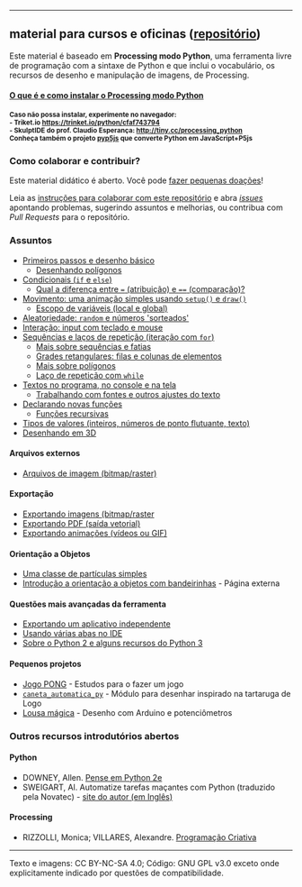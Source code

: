 
---

## material para cursos e oficinas ([repositório](https://github.com/villares/material-aulas/))

Este material é baseado em **Processing modo Python**, uma ferramenta livre de programação com a sintaxe de Python e que inclui o vocabulário, os recursos de desenho e manipulação de imagens, de Processing.

#### [O que é e como instalar o Processing modo Python](https://abav.lugaralgum.com/como-instalar-o-processing-modo-python/)
<sub><b>Caso não possa instalar, experimente no navegador:<br>- Triket.io https://trinket.io/python/cfaf743794<br>- SkulptIDE do prof. Claudio Esperança: http://tiny.cc/processing_python<br>Conheça também o projeto [pyp5js](https://github.com/berinhard/pyp5js) que converte Python em JavaScript+P5js</b></sub>

### Como colaborar e contribuir?

Este material didático é aberto. Você pode [fazer pequenas doações](https://gumroad.com/villares)! 

Leia as [instruções para colaborar com este repositório](/como-contribuir.md) e abra [*issues*](https://github.com/villares/material-aulas/issues) apontando problemas, sugerindo assuntos e melhorias, ou contribua com *Pull Requests* para o repositório.

### Assuntos

- [Primeiros passos e desenho básico](/Processing-Python/desenho-basico_py.md)
  - [Desenhando polígonos](/Processing-Python/poligonos_1.md)  
- [Condicionais (`if` e `else`)](/Processing-Python/condicionais_py.md)
  - [Qual a diferença entre `=` (atribuição) e `==` (comparação)?](/Processing-Python/atribuicao-e-comparacao.md)
- [Movimento: uma animação simples usando `setup()` e `draw()`](/Processing-Python/movimento_py.md)
  - [Escopo de variáveis (local e global)](/Processing-Python/escopo_py.md)
- [Aleatoriedade: `random` e números 'sorteados'](/Processing-Python/numeros-aleatorios_py.md)
- [Interação: input com teclado e mouse](/Processing-Python/input_py.md)
- [Sequências e laços de repetição (iteração com `for`)](/Processing-Python/lacos_py.md)
  - [Mais sobre sequências e fatias](/Processing-Python/mais_sequencias.md)
  - [Grades retangulares: filas e colunas de elementos](/Processing-Python/grades.md)
  - [Mais sobre polígonos](/Processing-Python/poligonos_2.md)
  - [Laço de repetição com `while`](/Processing-Python/while.md)
- [Textos no programa, no console e na tela](https://github.com/villares/material-aulas/blob/master/Processing-Python/strings_py.md)
  - [Trabalhando com fontes e outros ajustes do texto](/Processing-Python/tipografia.md)
- [Declarando novas funções](/Processing-Python/funcoes_py.md)
  - [Funções recursivas](/Processing-Python/recursao_py.md)
- [Tipos de valores (inteiros, números de ponto flutuante, texto)](/Processing-Python/tipagem_py.md)
- [Desenhando em 3D](/Processing-Python/desenho-3D.md)

#### Arquivos externos

- [Arquivos de imagem (bitmap/raster)](/Processing-Python/imagens_externas.md)
<!-- [Usando um arquivo vetorial (SVG)](/Processing-Python/usando_svg.md) -->

#### Exportação

- [Exportando imagens (bitmap/raster](/Processing-Python/exportando_imagem.md)
- [Exportando PDF (saída vetorial)](/Processing-Python/exportando_pdf.md)
- [Exportando animações (vídeos ou GIF)](/Processing-Python/exportar_animacoes.md) 

#### Orientação a Objetos

- [Uma classe de partículas simples](/Processing-Python/particulas.md)
- [Introdução a orientação a objetos com bandeirinhas](https://abav.lugaralgum.com/mestrado/bandeirinhas/) - Página externa

#### Questões mais avançadas da ferramenta

- [Exportando um aplicativo independente](https://github.com/villares/material-aulas/blob/master/Processing-Python/export_application.md)
- [Usando várias abas no IDE](/Processing-Python/modulos.md)
- [Sobre o Python 2 e alguns recursos do Python 3](/Processing-Python/futuro.md)

#### Pequenos projetos

- [Jogo PONG](https://github.com/villares/material-aulas/tree/master/pong) - Estudos para o fazer um jogo
- [`caneta_automatica_py`](caneta_automatica) - Módulo para desenhar inspirado na tartaruga de Logo
- [Lousa mágica](https://abav.lugaralgum.com/lousa-magica) - Desenho com Arduino e potenciômetros


### Outros recursos introdutórios abertos

#### Python

- DOWNEY, Allen. [Pense em Python 2e](https://penseallen.github.io/PensePython2e/)
- SWEIGART, Al. Automatize tarefas  maçantes com Python (traduzido pela Novatec) - [site do autor (em Inglês)](https://automatetheboringstuff.com)

#### Processing

- RIZZOLLI, Monica; VILLARES, Alexandre. [Programação Criativa](http://arteprog.space/programacao-criativa)

---
Texto e imagens: CC BY-NC-SA 4.0; Código: GNU GPL v3.0 exceto onde explicitamente indicado por questões de compatibilidade.
